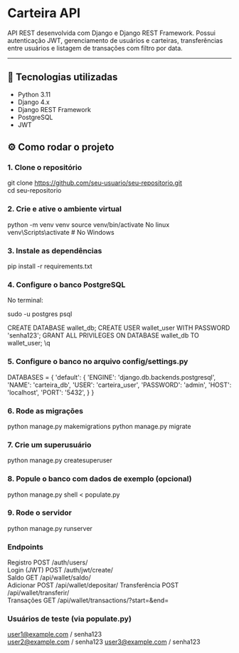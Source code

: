 # Carteira API

API REST desenvolvida com Django e Django REST Framework. Possui autenticação JWT, gerenciamento de usuários e carteiras, transferências entre usuários e listagem de transações com filtro por data.

---

## 🚀 Tecnologias utilizadas  

- Python 3.11  
- Django 4.x  
- Django REST Framework  
- PostgreSQL  
- JWT  

## ⚙️ Como rodar o projeto

### 1. Clone o repositório  

git clone https://github.com/seu-usuario/seu-repositorio.git  
cd seu-repositorio  

### 2. Crie e ative o ambiente virtual  

python -m venv venv
source venv/bin/activate No linux 
venv\Scripts\activate # No Windows

### 3. Instale as dependências  

pip install -r requirements.txt

### 4. Configure o banco PostgreSQL  
No terminal:

sudo -u postgres psql

CREATE DATABASE wallet_db;
CREATE USER wallet_user WITH PASSWORD 'senha123';
GRANT ALL PRIVILEGES ON DATABASE wallet_db TO wallet_user;
\q

### 5. Configure o banco no arquivo config/settings.py  

DATABASES = {
    'default': {
        'ENGINE': 'django.db.backends.postgresql',
        'NAME': 'carteira_db',
        'USER': 'carteira_user',
        'PASSWORD': 'admin',
        'HOST': 'localhost',
        'PORT': '5432',
    }
}

### 6. Rode as migrações  

python manage.py makemigrations
python manage.py migrate

### 7. Crie um superusuário    

python manage.py createsuperuser  

### 8. Popule o banco com dados de exemplo (opcional)

python manage.py shell < populate.py

### 9. Rode o servidor  

python manage.py runserver

### Endpoints

Registro	      POST	  /auth/users/  
Login (JWT)	    POST	  /auth/jwt/create/  
Saldo	          GET	    /api/wallet/saldo/  
Adicionar    	  POST	  /api/wallet/depositar/
Transferência	  POST	  /api/wallet/transferir/  
Transações	    GET	    /api/wallet/transactions/?start=&end=  

### Usuários de teste (via populate.py)
user1@example.com / senha123  
user2@example.com / senha123
user3@example.com / senha123
